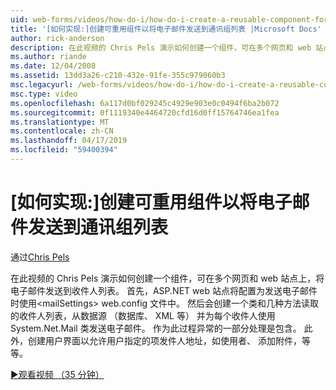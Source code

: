 ```yaml
---
uid: web-forms/videos/how-do-i/how-do-i-create-a-reusable-component-for-sending-email-to-a-distribution-list
title: '[如何实现:]创建可重用组件以将电子邮件发送到通讯组列表 |Microsoft Docs'
author: rick-anderson
description: 在此视频的 Chris Pels 演示如何创建一个组件，可在多个网页和 web 站点上，将电子邮件发送到收件人列表。 Firs...
ms.author: riande
ms.date: 12/04/2008
ms.assetid: 13dd3a26-c210-432e-91fe-355c979060b3
msc.legacyurl: /web-forms/videos/how-do-i/how-do-i-create-a-reusable-component-for-sending-email-to-a-distribution-list
msc.type: video
ms.openlocfilehash: 6a117d0bf029245c4929e903e0c0494f6ba2b072
ms.sourcegitcommit: 0f1119340e4464720cfd16d0ff15764746ea1fea
ms.translationtype: MT
ms.contentlocale: zh-CN
ms.lasthandoff: 04/17/2019
ms.locfileid: "59400394"
---
```

# <a name="how-do-i-create-a-reusable-component-for-sending-email-to-a-distribution-list"></a>[如何实现:]创建可重用组件以将电子邮件发送到通讯组列表

通过[Chris Pels](https://twitter.com/chrispels)

在此视频的 Chris Pels 演示如何创建一个组件，可在多个网页和 web 站点上，将电子邮件发送到收件人列表。 首先，ASP.NET web 站点将配置为发送电子邮件时使用&lt;mailSettings&gt; web.config 文件中。 然后会创建一个类和几种方法读取的收件人列表，从数据源 （数据库、 XML 等） 并为每个收件人使用 System.Net.Mail 类发送电子邮件。 作为此过程异常的一部分处理是包含。 此外，创建用户界面以允许用户指定的项发件人地址，如使用者、 添加附件，等等。

[&#9654;观看视频 （35 分钟）](https://channel9.msdn.com/Blogs/ASP-NET-Site-Videos/how-do-i-create-a-reusable-component-for-sending-email-to-a-distribution-list)

